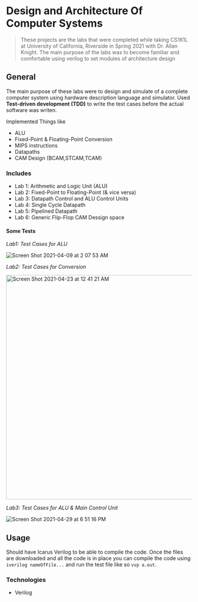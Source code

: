 # Design and Architecture Of Computer Systems
>These projects are the labs that were completed while taking CS161L at University of California, Riverside in Spring 2021 with Dr. Allan Knight. The main purpose of the labs was to become familiar and comfortable using verilog to set modules of architecture design

## General
The main purpose of these labs were to design and simulate of a complete computer system using hardware description language and simulator. Used **Test-driven development (TDD)** to write the test cases before the actual software was writen. 

Implemented Things like
* ALU
* Fixed-Point & Floating-Point Conversion
* MIPS instructions
* Datapaths
* CAM Design (BCAM,STCAM,TCAM)


### Includes
* Lab 1: Arithmetic and Logic Unit (ALU)
* Lab 2: Fixed-Point to Floating-Point (& vice versa)
* Lab 3: Datapath Control and ALU Control Units
* Lab 4: Single Cycle Datapath
* Lab 5: Pipelined Datapath
* Lab 6: Generic Flip-Flop CAM Dessign space


#### Some Tests 
*Lab1: Test Cases for ALU*

![Screen Shot 2021-04-09 at 2 07 53 AM](https://user-images.githubusercontent.com/62925991/115435081-52351200-a1be-11eb-8bef-115f43889110.png)


*Lab2: Test Cases for Conversion*

<img width="609" alt="Screen Shot 2021-04-23 at 12 41 21 AM" src="https://user-images.githubusercontent.com/62925991/115836706-a9a8cd00-a3cc-11eb-9321-f1fddc7814ae.png">

*Lab3: Test Cases for ALU & Main Control Unit*

![Screen Shot 2021-04-29 at 6 51 16 PM](https://user-images.githubusercontent.com/62925991/116639046-73af9f80-a91c-11eb-9291-3254da0b0c74.png)







## Usage
Should have Icarus Verilog to be able to compile the code. Once the files are downloaded and all the code is in place you can compile the code using ```iverilog nameOfFile...``` and run the test file like so  ```vvp a.out```.

### Technologies
* Verilog
